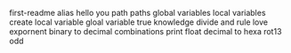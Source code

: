 first-readme
alias
hello you
path
paths
global variables
local variables
create local variable
gloal variable
true knowledge
divide and rule
love expornent
binary to decimal
combinations
print float
decimal to hexa
rot13
odd
